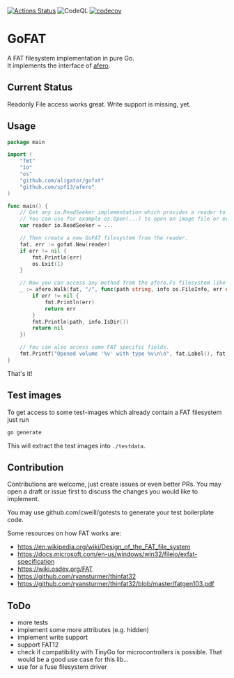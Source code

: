 [![Actions Status](https://github.com/aligator/gofat/workflows/build/badge.svg)](https://github.com/aligator/gofat/actions) ![CodeQL](https://github.com/aligator/GoFAT/workflows/CodeQL/badge.svg) [![codecov](https://codecov.io/gh/aligator/GoFAT/branch/main/graph/badge.svg?token=EUUUT368Z0)](https://codecov.io/gh/aligator/GoFAT)
# GoFAT

A FAT filesystem implementation in pure Go.  
It implements the interface of [afero](https://github.com/spf13/afero).

## Current Status

Readonly File access works great. Write support is missing, yet.

## Usage

```go
package main

import (
	"fmt"
	"io"
	"os"
	"github.com/aligator/gofat"
	"github.com/spf13/afero"
)

func main() {
	// Get any io.ReadSeeker implementation which provides a reader to a FAT32 filesystem.
	// You can use for example os.Open(...) to open an image file or even a `/dev/sdxy` device file from linux. 
	var reader io.ReadSeeker = ...

	// Then create a new GoFAT filesystem from the reader.
	fat, err := gofat.New(reader)
	if err != nil {
		fmt.Println(err)
		os.Exit(1)
	}

	// Now you can access any method from the afero.Fs filesystem like for example afero.Walk.
	_ := afero.Walk(fat, "/", func(path string, info os.FileInfo, err error) error {
		if err != nil {
			fmt.Println(err)
			return err
		}
		fmt.Println(path, info.IsDir())
		return nil
	})

	// You can also access some FAT specific fields.
	fmt.Printf("Opened volume '%v' with type %v\n\n", fat.Label(), fat.FSType())
}
```

That's it!

## Test images

To get access to some test-images which already contain a FAT filesystem just run

```bash
go generate
```

This will extract the test images into `./testdata`.

## Contribution

Contributions are welcome, just create issues or even better PRs. You may open a draft or issue first to discuss the
changes you would like to implement.

You may use github.com/cweill/gotests to generate your test boilerplate code.

Some resources on how FAT works are:

* https://en.wikipedia.org/wiki/Design_of_the_FAT_file_system
* https://docs.microsoft.com/en-us/windows/win32/fileio/exfat-specification
* https://wiki.osdev.org/FAT
* https://github.com/ryansturmer/thinfat32
* https://github.com/ryansturmer/thinfat32/blob/master/fatgen103.pdf

## ToDo

* more tests
* implement some more attributes (e.g. hidden)
* implement write support
* support FAT12
* check if compatibility with TinyGo for microcontrollers is possible. That would be a good use case for this lib...
* use for a fuse filesystem driver
